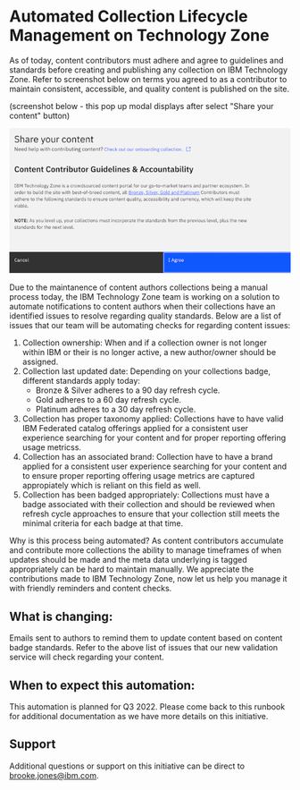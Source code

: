 # Automated Collection Lifecycle Management on Technology Zone

As of today, content contributors must adhere and agree to guidelines and standards before creating and publishing any collection on IBM Technology Zone. Refer to screenshot below on terms you agreed to as a contributor to maintain consistent, accessible, and quality content is published on the site. 

(screenshot below - this pop up modal displays after select "Share your content" button)

![content guidelines](Images/ccg-modal.png)  

Due to the maintanence of content authors collections being a manual process today, the IBM Technology Zone team is working on a solution to automate notifications to content authors when their collections have an identified issues to resolve regarding quality standards. Below are a list of issues that our team will be automating checks for regarding content issues:

1) Collection ownership: When and if a collection owner is not longer within IBM or their is no longer active, a new author/owner should be assigned. 
2) Collection last updated date: Depending on your collections badge, different standards apply today:
   - Bronze & Silver adheres to a 90 day refresh cycle.
   - Gold adheres to a 60 day refresh cycle. 
   - Platinum adheres to a 30 day refresh cycle. 
3) Collection has proper taxonomy applied: Collections have to have valid IBM Federated catalog offerings applied for a consistent user experience searching for your content and for proper reporting offering usage metricss. 
6) Collection has an associated brand: Collection have to have a brand applied for a consistent user experience searching for your content and to ensure proper reporting offering usage metrics are captured appropiately which is reliant on this field as well.
7) Collection has been badged appropriately: Collections must have a badge associated with their collection and should be reviewed when refresh cycle approaches to ensure that your collection still meets the minimal criteria for each badge at that time. 

Why is this process being automated? As content contributors accumulate and contribute more collections the ability to manage timeframes of when updates should be made and the meta data underlying is tagged appropriately can be hard to maintain manually. We appreciate the contributions made to IBM Technology Zone, now let us help you manage it with friendly reminders and content checks. 

## What is changing: 

Emails sent to authors to remind them to update content based on content badge standards. Refer to the above list of issues that our new validation service will check regarding your content. 


## When to expect this automation: 

This automation is planned for Q3 2022. Please come back to this runbook for additional documentation as we have more details on this initiative. 

## Support

Additional questions or support on this initiative can be direct to brooke.jones@ibm.com.
